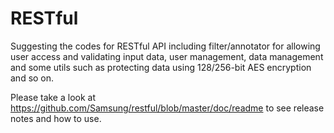 RESTful
=======

Suggesting the codes for RESTful API including filter/annotator for allowing user access and validating input data, user management, data management and some utils such as protecting data using 128/256-bit AES encryption and so on.

Please take a look at https://github.com/Samsung/restful/blob/master/doc/readme to see release notes and how to use.
